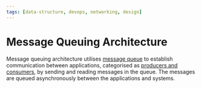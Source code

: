 ```yaml
---
tags: [data-structure, devops, networking, design]
---
```


# Message Queuing Architecture

Message queuing architecture utilises [message queue](202212071258.md) to
establish communication between applications, categorised as [producers and consumers](202201301240.md),
by sending and reading messages in the queue. The messages are queued
asynchronously between the applications and systems.

